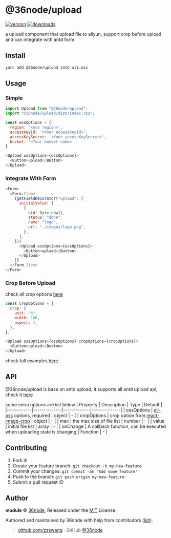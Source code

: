 # @36node/upload

[![version][0]][1] [![downloads][2]][3]

a upload component that upload file to aliyun, support crop before upload and can integrate with antd form

## Install

```bash
yarn add @36node/upload antd ali-oss
```

## Usage

### Simple

```js
import Upload from "@36node/upload";
import "@36node/upload/dist/index.css";

const ossOptions = {
  region: '<oss region>',
  accessKeyId: '<Your accessKeyId>',
  accessKeySecret: '<Your accessKeySecret>',
  bucket: '<Your bucket name>'
}

<Upload ossOptions={ossOptions}>
  <Button>upload</Button>
</Upload>
```

### Integrate With Form

```js
<Form>
  <Form.Item>
    {getFieldDecorator("upload", {
      initialValue: [
        {
          uid: Date.now(),
          status: "done",
          name: "logo",
          url: "./images/logo.png",
        },
      ],
    })(
      <Upload ossOptions={ossOptions}>
        <Button>upload</Button>
      </Upload>
    )}
  </Form.Item>
</Form>
```

### Crop Before Upload

check all crop options [here](https://github.com/DominicTobias/react-image-crop)

```js
const cropOptions = {
  crop: {
    unit: "%",
    width: 100,
    aspect: 1,
  },
};

<Upload ossOptions={ossOptions} cropOptions={cropOptions}>
  <Button>upload</Button>
</Upload>
```

check full examples [here](./example/src/app.js)


## API

@36node/upload is base on antd upload, it supports all antd upload api, check it [here](https://ant.design/components/upload/)

some extra options are list below
| Property | Description | Type | Default |
|------------|--------------|-------------|--------------|
| ossOptions | [ali-oss](https://github.com/ali-sdk/ali-oss) options, required | object | - |
| cropOptions |	crop option from [react-image-crop](https://github.com/DominicTobias/react-image-crop#readme) | object | - |
| max | the max size of file list | number | - |
| value | initial file list | array | - |
| onChange | A callback function, can be executed when uploading state is changing | Function | - |




## Contributing

1. Fork it!
2. Create your feature branch: `git checkout -b my-new-feature`
3. Commit your changes: `git commit -am 'Add some feature'`
4. Push to the branch: `git push origin my-new-feature`
5. Submit a pull request :D

## Author

**module** © [36node](https://github.com/36node), Released under the [MIT](./LICENSE) License.

Authored and maintained by 36node with help from contributors ([list](https://github.com/36node/module/contributors)).

> [github.com/zzswang](https://github.com/zzswang) · GitHub [@36node](https://github.com/36node)

[0]: https://img.shields.io/npm/v/@36node/upload.svg?style=flat
[1]: https://npmjs.com/package/@36node/upload
[2]: https://img.shields.io/npm/dm/@36node/upload.svg?style=flat
[3]: https://npmjs.com/package/@36node/upload
